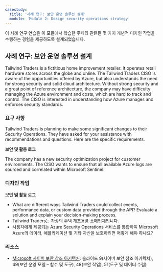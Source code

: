 ```yaml
---
casestudy:
  title: '사례 연구: 보안 운영 솔루션 설계'
  module: 'Module 2: Design security operations strategy'
---
```


이 사례 연구 연습은 이 모듈에서 학습한 주제와 관련된 몇 가지 개념적 디자인 작업을 수행하는 경험을 제공하도록 설계되었습니다.

## <a name="case-study-design-a-security-operations-solution"></a>사례 연구: 보안 운영 솔루션 설계

Tailwind Traders is a fictitious home improvement retailer. It operates retail hardware stores across the globe and online. The Tailwind Traders CISO is aware of the opportunities offered by Azure, but also understands the need for strong security and solid cloud architecture. Without strong security and a great point of reference architecture, the company may have difficulty managing the Azure environment and costs, which are hard to track and control. The CISO is interested in understanding how Azure manages and enforces security standards.

### <a name="requirements"></a>요구 사항

Tailwind Traders is planning to make some significant changes to their Security Operations. They have asked for your assistance with recommendations and questions. Here are the specific requirements.

**보안 및 활동 로그** 

The company has a new security optimization project for customer environments. The CISO wants to ensure that all available Azure logs are sourced and correlated within Microsoft Sentinel.

### <a name="design-tasks"></a>디자인 작업

**보안 및 활동 로그**

* What are different ways Tailwind Traders could collect events, performance data, or custom data provided through the API? Evaluate a solution and explain your decision-making process.
* Tailwind Traders는 가상의 주택 개조용품 소매업체입니다.
* 사용자에게 제공되는 Azure Security Operations 서비스를 통합하여 Microsoft Azure의 데이터, 애플리케이션 및 기타 자산을 보호하려면 어떻게 해야 하나요?

### <a name="resources"></a>리소스

* [Microsoft 사이버 보안 참조 아키텍처](https://github.com/MicrosoftDocs/security/blob/main/Downloads/microsoft-cybersecurity-reference-architectures.pptx?raw=true): 슬라이드 9(사이버 보안 참조 아키텍처), 49(보안 운영 모델 – 함수 및 도구), 48(보안 작업), 51(도구 및 데이터 수렴)
